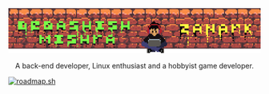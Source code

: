 
<!-- README Banner -->
<img src="https://github.com/Zanark/Zanark/blob/master/assets/READMEBanngerAnimated(small).gif" alt="GitHub Banner Wall Animated gif">

<!-- short description -->
<p align="center">
	A back-end developer, Linux enthusiast and a hobbyist game developer.
</p>


[![roadmap.sh](https://roadmap.sh/card/wide/660b8704da1671f986fcd66c?variant=dark&roadmaps=game-developer%2Cserver-side-game-developer%2Caspnet-core%2Csoftware-design-architecture)](https://roadmap.sh)

